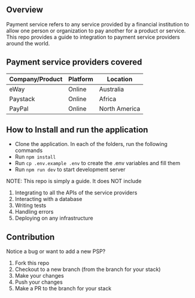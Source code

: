 ## Overview

Payment service refers to any service provided by a financial institution to allow one person or organization to pay another for a product or service. This repo provides a guide to integration to payment service providers around the world.

## Payment service providers covered

| Company/Product | Platform | Location      |
| --------------- | -------- | ------------- |
| eWay            | Online   | Australia     |
| Paystack        | Online   | Africa        |
| PayPal          | Online   | North America |

## How to Install and run the application

- Clone the application. In each of the folders, run the following commands
- Run `npm install`
- Run `cp .env.example .env` to create the .env variables and fill them
- Run `npm run dev` to start development server

NOTE: This repo is simply a guide. It does NOT include

1. Integrating to all the APIs of the service providers
2. Interacting with a database
3. Writing tests
4. Handling errors
5. Deploying on any infrastructure

## Contribution

Notice a bug or want to add a new PSP?

1. Fork this repo
2. Checkout to a new branch (from the branch for your stack)
3. Make your changes
4. Push your changes
5. Make a PR to the branch for your stack
